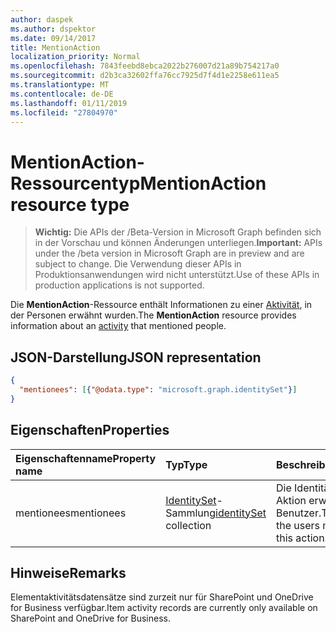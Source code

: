 ```yaml
---
author: daspek
ms.author: dspektor
ms.date: 09/14/2017
title: MentionAction
localization_priority: Normal
ms.openlocfilehash: 7843feebd8ebca2022b276007d21a89b754217a0
ms.sourcegitcommit: d2b3ca32602ffa76cc7925d7f4d1e2258e611ea5
ms.translationtype: MT
ms.contentlocale: de-DE
ms.lasthandoff: 01/11/2019
ms.locfileid: "27804970"
---
```

# <a name="mentionaction-resource-type"></a><span data-ttu-id="46517-102">MentionAction-Ressourcentyp</span><span class="sxs-lookup"><span data-stu-id="46517-102">MentionAction resource type</span></span>

> <span data-ttu-id="46517-103">**Wichtig:** Die APIs der /Beta-Version in Microsoft Graph befinden sich in der Vorschau und können Änderungen unterliegen.</span><span class="sxs-lookup"><span data-stu-id="46517-103">**Important:** APIs under the /beta version in Microsoft Graph are in preview and are subject to change.</span></span> <span data-ttu-id="46517-104">Die Verwendung dieser APIs in Produktionsanwendungen wird nicht unterstützt.</span><span class="sxs-lookup"><span data-stu-id="46517-104">Use of these APIs in production applications is not supported.</span></span>

<span data-ttu-id="46517-105">Die **MentionAction**-Ressource enthält Informationen zu einer [Aktivität][], in der Personen erwähnt wurden.</span><span class="sxs-lookup"><span data-stu-id="46517-105">The **MentionAction** resource provides information about an [activity][] that mentioned people.</span></span>

[Aktivität]: itemactivity.md
[activity]: itemactivity.md

## <a name="json-representation"></a><span data-ttu-id="46517-107">JSON-Darstellung</span><span class="sxs-lookup"><span data-stu-id="46517-107">JSON representation</span></span>

<!-- {
  "blockType": "resource",
  "optionalProperties": [ ],
  "@type": "microsoft.graph.mentionAction"
}-->

```json
{
  "mentionees": [{"@odata.type": "microsoft.graph.identitySet"}]
}
```

## <a name="properties"></a><span data-ttu-id="46517-108">Eigenschaften</span><span class="sxs-lookup"><span data-stu-id="46517-108">Properties</span></span>

| <span data-ttu-id="46517-109">Eigenschaftenname</span><span class="sxs-lookup"><span data-stu-id="46517-109">Property name</span></span> | <span data-ttu-id="46517-110">Typ</span><span class="sxs-lookup"><span data-stu-id="46517-110">Type</span></span>                       | <span data-ttu-id="46517-111">Beschreibung</span><span class="sxs-lookup"><span data-stu-id="46517-111">Description</span></span>
|:--------------|:---------------------------|:-----------------------------
| <span data-ttu-id="46517-112">mentionees</span><span class="sxs-lookup"><span data-stu-id="46517-112">mentionees</span></span>    | <span data-ttu-id="46517-113">[IdentitySet][]-Sammlung</span><span class="sxs-lookup"><span data-stu-id="46517-113">[identitySet][] collection</span></span> | <span data-ttu-id="46517-114">Die Identität der in dieser Aktion erwähnten Benutzer.</span><span class="sxs-lookup"><span data-stu-id="46517-114">The identities of the users mentioned in this action.</span></span>

[identitySet]: identityset.md

## <a name="remarks"></a><span data-ttu-id="46517-116">Hinweise</span><span class="sxs-lookup"><span data-stu-id="46517-116">Remarks</span></span>

<span data-ttu-id="46517-117">Elementaktivitätsdatensätze sind zurzeit nur für SharePoint und OneDrive for Business verfügbar.</span><span class="sxs-lookup"><span data-stu-id="46517-117">Item activity records are currently only available on SharePoint and OneDrive for Business.</span></span>

<!-- {
  "type": "#page.annotation",
  "description": "The MentionAction object provides information about who was mentioned during an activity.",
  "keywords": "activities,activity,action,mention",
  "section": "documentation",
  "tocPath": "Resources/MentionAction"
} -->
